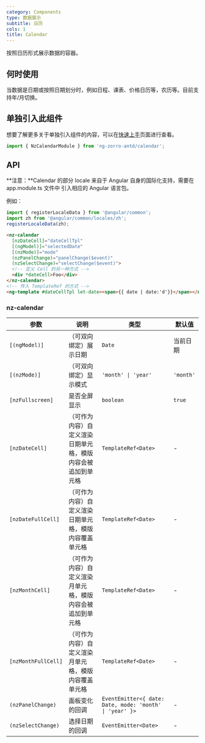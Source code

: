 ```yaml
---
category: Components
type: 数据展示
subtitle: 日历
cols: 1
title: Calendar
---
```


按照日历形式展示数据的容器。

## 何时使用

当数据是日期或按照日期划分时，例如日程、课表、价格日历等，农历等。目前支持年/月切换。

## 单独引入此组件

想要了解更多关于单独引入组件的内容，可以在[快速上手](/docs/getting-started/zh#单独引入某个组件)页面进行查看。

```ts
import { NzCalendarModule } from 'ng-zorro-antd/calendar';
```

## API

**注意：**Calendar 的部分 locale 来自于 Angular 自身的国际化支持，需要在 app.module.ts 文件中 引入相应的 Angular 语言包。

例如：
```typescript
import { registerLocaleData } from '@angular/common';
import zh from '@angular/common/locales/zh';
registerLocaleData(zh);
```

```html
<nz-calendar
  [nzDateCell]="dateCellTpl"
  [(ngModel)]="selectedDate"
  [(nzMode)]="mode"
  (nzPanelChange)="panelChange($event)"
  (nzSelectChange)="selectChange($event)">
  <!-- 定义 Cell 的另一种方式 -->
  <div *dateCell>Foo</div>
</nz-calendar>
<!-- 传入 TemplateRef 的方式 -->
<ng-template #dateCellTpl let-date><span>{{ date | date:'d'}}</span></ng-template>
```

### nz-calendar

| 参数 | 说明 | 类型 | 默认值 |
| --- | --- | --- | --- |
| `[(ngModel)]` | （可双向绑定）展示日期 | `Date` | 当前日期 |
| `[(nzMode)]` | （可双向绑定）显示模式 | `'month' \| 'year'` | `'month'` |
| `[nzFullscreen]` | 是否全屏显示 | `boolean` | `true` |
| `[nzDateCell]` | （可作为内容）自定义渲染日期单元格，模版内容会被追加到单元格 | `TemplateRef<Date>` | - |
| `[nzDateFullCell]` | （可作为内容）自定义渲染日期单元格，模版内容覆盖单元格 | `TemplateRef<Date>` | - |
| `[nzMonthCell]` | （可作为内容）自定义渲染月单元格，模版内容会被追加到单元格 | `TemplateRef<Date>` | - |
| `[nzMonthFullCell]` | （可作为内容）自定义渲染月单元格，模版内容覆盖单元格 | `TemplateRef<Date>` | - |
| `(nzPanelChange)` | 面板变化的回调 | `EventEmitter<{ date: Date, mode: 'month' \| 'year' }>` | - |
| `(nzSelectChange)` | 选择日期的回调 | `EventEmitter<Date>` | - |
